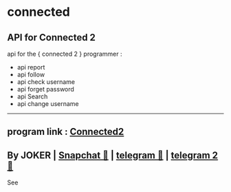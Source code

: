 # connected
API for Connected 2
-
api for the  { connected 2 } programmer :
- api report 
- api follow 
- api check username 
- api forget password 
- api Search 
- api change username
---------------------
program link : <a class="" href="https://connected2.me/"> Connected2 </a>
-

By JOKER | <a class="" href="https://www.snapchat.com/add/jokermr5oos4800?">Snapchat 👻</a> | <a class="" href="http://t.me/vv1ck">telegram 🔷</a> | <a class="" href="http://t.me/TweakPY">telegram 2 🔷</a>
-
See
